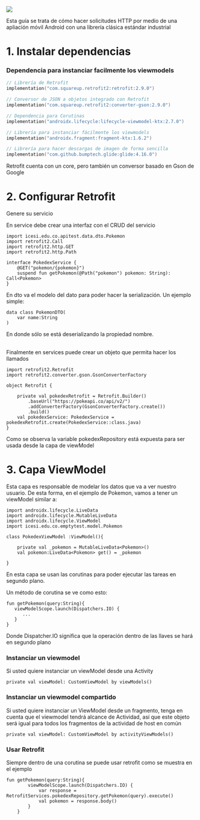 <img src="https://sutilweb.eu/wp-content/uploads/2023/08/API-REST.jpg">

Esta guía se trata de cómo hacer solicitudes HTTP por medio de una apliación móvil Android con una librería clásica estándar industrial

# 1. Instalar dependencias

### Dependencia para instanciar facilmente los viewmodels
```kotlin
// Librería de Retrofit
implementation("com.squareup.retrofit2:retrofit:2.9.0")  

// Conversor de JSON a objetos integrado con Retrofit
implementation("com.squareup.retrofit2:converter-gson:2.9.0")

// Dependencia para Corutinas
implementation("androidx.lifecycle:lifecycle-viewmodel-ktx:2.7.0")

// Librería para instanciar fácilmente los viewmodels
implementation("androidx.fragment:fragment-ktx:1.6.2")

// Librería para hacer descargas de imagen de forma sencilla
implementation("com.github.bumptech.glide:glide:4.16.0")
```
Retrofit cuenta con un core, pero también un conversor basado en Gson de Google




# 2. Configurar Retrofit
Genere su servicio

En service debe crear una interfaz con el CRUD del servicio
```
import icesi.edu.co.apitest.data.dto.Pokemon
import retrofit2.Call
import retrofit2.http.GET
import retrofit2.http.Path

interface PokedexService {
    @GET("pokemon/{pokemon}")
    suspend fun getPokemon(@Path("pokemon") pokemon: String): Call<Pokemon>
}
```
En dto va el modelo del dato para poder hacer la serialización. Un ejemplo simple:
```
data class PokemonDTO(
    var name:String
)
```
En donde sólo se está deserializando la propiedad nombre.</br> </br>

Finalmente en services puede crear un objeto que permita hacer los llamados
```
import retrofit2.Retrofit
import retrofit2.converter.gson.GsonConverterFactory

object Retrofit {

    private val pokedexRetrofit = Retrofit.Builder()
        .baseUrl("https://pokeapi.co/api/v2/")
        .addConverterFactory(GsonConverterFactory.create())
        .build()
    val pokedexService: PokedexService = pokedexRetrofit.create(PokedexService::class.java)
}
```
Como se observa la variable pokedexRepository está expuesta para ser usada desde la capa de viewModel


# 3. Capa ViewModel
Esta capa es responsable de modelar los datos que va a ver nuestro usuario.
De esta forma, en el ejemplo de Pokemon, vamos a tener un viewModel similar a:
```
import androidx.lifecycle.LiveData
import androidx.lifecycle.MutableLiveData
import androidx.lifecycle.ViewModel
import icesi.edu.co.emptytest.model.Pokemon

class PokedexViewModel :ViewModel(){

    private val _pokemon = MutableLiveData<Pokemon>()
    val pokemon:LiveData<Pokemon> get() = _pokemon

}
```
En esta capa se usan las corutinas para poder ejecutar las tareas en segundo plano.

Un método de corutina se ve como esto:
```
fun getPokemon(query:String){
   viewModelScope.launch(Dispatchers.IO) {
      ...
   }
}
```
Donde Dispatcher.IO significa que la operación dentro de las llaves se hará en segundo plano


### Instanciar un viewmodel
Si usted quiere instanciar un viewModel desde una Activity
```
private val viewModel: CustomViewModel by viewModels()
```

### Instanciar un viewmodel compartido
Si usted quiere instanciar un ViewModel desde un fragmento, tenga en cuenta que el viewmodel tendrá alcance de Actividad, así que este objeto será igual para todos los fragmentos de la actividad de host en común
```
private val viewModel: CustomViewModel by activityViewModels()
```


### Usar Retrofit
Siempre dentro de una corutina se puede usar retrofit como se muestra en el ejemplo
```
fun getPokemon(query:String){
        viewModelScope.launch(Dispatchers.IO) {
            var response = RetrofitServices.pokedexRepository.getPokemon(query).execute()
            val pokemon = response.body()
        }
    }
```




